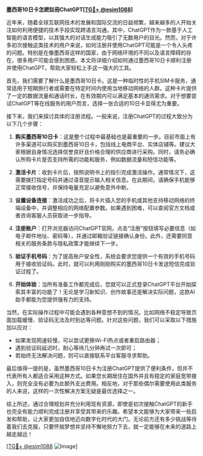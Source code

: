 **墨西哥10日卡怎麽註冊ChatGPT[[TG💪+ @esim1088](https://t.me/s/esim1088)]**

近年来，随着全球互联网技术的发展和国际交流的日益频繁，越来越多的人开始关注如何利用便捷的技术手段实现跨语言沟通。其中，ChatGPT作为一款基于人工智能的语言模型，以其强大的对话生成能力吸引了无数用户的目光。然而，对于许多初次接触这类技术的用户来说，如何注册并使用ChatGPT可能是一个令人头疼的问题。特别是在像墨西哥这样的国家，由于网络环境的不同以及语言障碍的存在，很多用户可能会感到困惑。本文将详细介绍如何通过墨西哥10日卡顺利注册并使用ChatGPT，帮助大家轻松上手这一强大的工具。

首先，我们需要了解什么是墨西哥10日卡。这是一种临时性的手机SIM卡服务，通常适用于短期旅行者或需要在特定时间内使用当地移动网络的人群。这种卡片提供了一定的数据流量和通话时长，在有效期内可以满足基本的通讯需求。对于想要尝试ChatGPT等在线服务的用户而言，选择一张合适的10日卡显得尤为重要。

接下来，我们来探讨具体的注册流程。一般来说，注册ChatGPT的过程大致分为以下几个步骤：

1. **购买墨西哥10日卡**：这是整个过程中最基础也是最重要的一步。目前市面上有许多渠道可以购买到墨西哥10日卡，包括线上电商平台、实体店铺等。建议大家根据自身情况选择信誉良好且价格合理的供应商进行采购。同时，请务必确认所购卡片是否支持所需的功能和服务，例如数据流量和短信功能等。

2. **激活卡片**：收到卡片后，按照说明书上的指引完成激活操作。通常情况下，这需要拨打指定号码并通过语音提示输入相关信息。在此期间，请确保手机能够正常接收信号，并保持电量充足以避免意外中断。

3. **设置设备连接**：激活成功之后，将卡片插入您的手机或其他支持移动网络的终端设备中，并调整相应的网络配置参数。如果遇到困难，可以查阅官方文档或者咨询客服人员获取进一步指导。

4. **注册账户**：打开浏览器访问ChatGPT官网，点击“注册”按钮填写必要信息（如电子邮件地址、密码等），并通过邮箱验证链接确认身份。此外，还需要同意相关的服务条款与隐私政策才能继续下一步。

5. **验证手机号码**：为了提高账户安全性，系统会要求您提供一个有效的手机号码用于接收验证码。此时，就可以利用刚刚购买的墨西哥10日卡发送短信完成验证过程了。

6. **开始体验**：当所有准备工作都完成后，您就可以正式登录ChatGPT平台开始探索其丰富的功能了！无论是学习新知识、创作故事还是解决实际问题，这款AI助手都能为您提供强有力的支持。

当然，在实际操作过程中可能会遇到各种意想不到的情况。比如网络不稳定导致页面加载缓慢、验证码无法及时到达等问题。针对这些问题，我们可以采取以下措施加以应对：

- 如果发现网速较慢，可以尝试更换Wi-Fi热点或者重启路由器；
- 遇到验证码延迟时，耐心等待几分钟再试一次即可；
- 若始终无法解决问题，则可以直接联系平台客服寻求帮助。

最后值得一提的是，虽然墨西哥10日卡为注册ChatGPT提供了便利条件，但并不代表所有人都适合采用这种方式。如果您长期居住在国外并且有稳定的家庭宽带接入，则完全没有必要为此额外支出费用。相反地，对于那些偶尔需要使用此类服务的人来说，这样的一次性解决方案无疑是最优选择之一。

综上所述，通过合理规划并充分利用现有资源，即使是初次接触ChatGPT的新手也完全有能力顺利完成注册并享受其带来的乐趣。希望本文能够为大家带来一些启发和帮助，让大家更加自信地迈向数字化时代的大门。无论前方还有多少挑战等待着我们去克服，只要怀揣梦想并坚持不懈地努力下去，就一定能够在未来的道路上越走越远！

[[TG💪+ @esim1088](https://t.me/s/esim1088) ![Image](https://i.postimg.cc/4NQfJmqS/Snipaste-2025-05-13-00-14-12.png)]